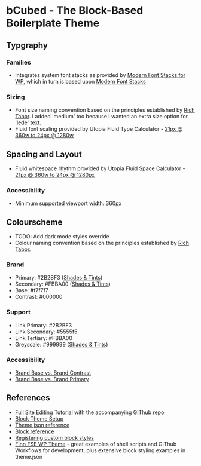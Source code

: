 # bCubed - The Block-Based Boilerplate Theme

## Typgraphy
### Families
- Integrates system font stacks as provided by [Modern Font Stacks for WP](https://github.com/LittleBigThing/Modern-Font-Stacks-for-WP), which in turn is based upon [Modern Font Stacks](https://github.com/system-fonts/modern-font-stacks)

### Sizing
- Font size naming convention based on the principles established by [Rich Tabor](https://richtabor.com/standardizing-theme-json-font-sizes/). I added 'medium' too because I wanted an extra size option for 'lede' text.
- Fluid font scaling provided by Utopia Fluid Type Calculator - [21px @ 360w to 24px @ 1280w](https://utopia.fyi/type/calculator/?c=360,21,1.2,1280,24,1.25,5,2,&s=0.75|0.5|0.25,1.5|2|3|4|6|8,s-l|4xs-xs|xs-m&g=s,l,xl,12)

## Spacing and Layout
- Fluid whitespace rhythm provided by Utopia Fluid Space Calculator - [21px @ 360w to 24px @ 1280px](https://utopia.fyi/space/calculator/?c=360,21,1.2,1280,24,1.25,5,2,&s=0.75|0.5|0.25|0,1.5|2|3|4|6|8,s-l|4xs-xs|xs-m&g=s,l,xl,12)

### Accessibility
- Minimum supported viewport width: [360px](https://gs.statcounter.com/screen-resolution-stats/mobile/worldwide)


## Colourscheme
- TODO: Add dark mode styles override
- Colour naming convention based on the principles established by [Rich Tabor](https://richtabor.com/standardizing-theme-json-colors/).

### Brand
- Primary: #2B2BF3 ([Shades & Tints](https://noeldelgado.github.io/shadowlord/#2B2BF3))
- Secondary: #FBBA00 ([Shades & Tints](https://noeldelgado.github.io/shadowlord/#FBBA00))
- Base: #f7f7f7
- Contrast: #000000

### Support
- Link Primary: #2B2BF3
- Link Secondary: #5555f5
- Link Tertiary: #FBBA00
- Greyscale: #999999 ([Shades & Tints](https://noeldelgado.github.io/shadowlord/#999999))

### Accessibility
- [Brand Base vs. Brand Contrast](https://webaim.org/resources/contrastchecker/?fcolor=000000&bcolor=F7F7F7)
- [Brand Base vs. Brand Primary](https://webaim.org/resources/contrastchecker/?fcolor=2B2BF3&bcolor=F4F4F4)


## References
- [Full Site Editing Tutorial](https://fullsiteediting.com/lessons/creating-block-based-themes/) with the accompanying [GIThub repo](https://github.com/carolinan/fullsiteediting)
- [Block Theme Setup](https://developer.wordpress.org/themes/block-themes/block-theme-setup/)
- [Theme.json reference](https://developer.wordpress.org/block-editor/how-to-guides/themes/theme-json/)
- [Block reference](https://fullsiteediting.com/block-reference/)
- [Registering custom block styles](https://fullsiteediting.com/lessons/custom-block-styles/)
- [Finn FSE WP Theme](https://github.com/fabian-kaegy-org/finn) - great examples of shell scripts and GIThub Workflows for development, plus extensive block styling examples in theme.json
